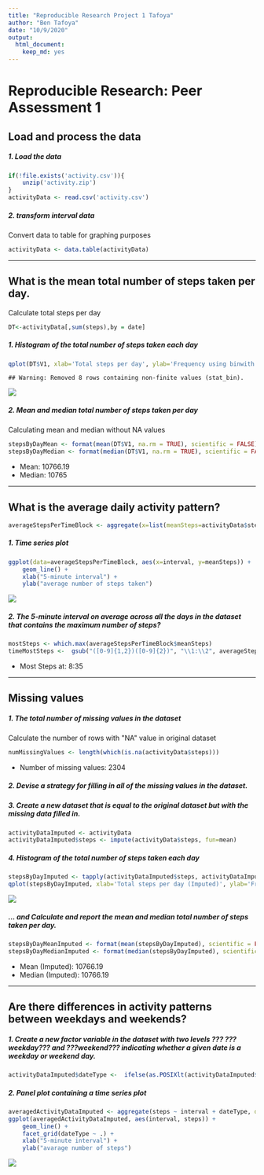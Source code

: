 ```yaml
---
title: "Reproducible Research Project 1 Tafoya"
author: "Ben Tafoya"
date: "10/9/2020"
output: 
  html_document: 
    keep_md: yes
---
```

# Reproducible Research: Peer Assessment 1



## Load and process the data
##### 1. Load the data 





```r
if(!file.exists('activity.csv')){
    unzip('activity.zip')
}
activityData <- read.csv('activity.csv')
```
##### 2. transform interval data

Convert data to table for graphing purposes


```r
activityData <- data.table(activityData)
```

-----

## What is the mean total number of steps taken per day.

Calculate total steps per day


```r
DT<-activityData[,sum(steps),by = date]
```

##### 1. Histogram of the total number of steps taken each day


```r
qplot(DT$V1, xlab='Total steps per day', ylab='Frequency using binwith 500', binwidth=500)
```

```
## Warning: Removed 8 rows containing non-finite values (stat_bin).
```

![](PA1_Template_files/figure-html/unnamed-chunk-5-1.png)<!-- -->



##### 2. Mean and median total number of steps taken per day

Calculating mean and median without NA values


```r
stepsByDayMean <- format(mean(DT$V1, na.rm = TRUE), scientific = FALSE)
stepsByDayMedian <- format(median(DT$V1, na.rm = TRUE), scientific = FALSE)
```
* Mean: 10766.19 
* Median: 10765

-----

## What is the average daily activity pattern?


```r
averageStepsPerTimeBlock <- aggregate(x=list(meanSteps=activityData$steps), by=list(interval=activityData$interval), FUN=mean, na.rm=TRUE)
```

##### 1. Time series plot


```r
ggplot(data=averageStepsPerTimeBlock, aes(x=interval, y=meanSteps)) +
    geom_line() +
    xlab("5-minute interval") +
    ylab("average number of steps taken") 
```

![](PA1_Template_files/figure-html/unnamed-chunk-8-1.png)<!-- -->

##### 2. The 5-minute interval on average across all the days in the dataset that contains the maximum number of steps?


```r
mostSteps <- which.max(averageStepsPerTimeBlock$meanSteps)
timeMostSteps <-  gsub("([0-9]{1,2})([0-9]{2})", "\\1:\\2", averageStepsPerTimeBlock[mostSteps,'interval'])
```

* Most Steps at: 8:35

----

## Missing values
##### 1. The total number of missing values in the dataset

Calculate the number of rows with "NA" value in original dataset


```r
numMissingValues <- length(which(is.na(activityData$steps)))
```

* Number of missing values: 2304

##### 2. Devise a strategy for filling in all of the missing values in the dataset.
##### 3. Create a new dataset that is equal to the original dataset but with the missing data filled in.


```r
activityDataImputed <- activityData
activityDataImputed$steps <- impute(activityData$steps, fun=mean)
```


##### 4. Histogram of the total number of steps taken each day 


```r
stepsByDayImputed <- tapply(activityDataImputed$steps, activityDataImputed$date, sum)
qplot(stepsByDayImputed, xlab='Total steps per day (Imputed)', ylab='Frequency using binwith 500', binwidth=500)
```

![](PA1_Template_files/figure-html/unnamed-chunk-12-1.png)<!-- -->


 

##### ... and Calculate and report the mean and median total number of steps taken per day. 


```r
stepsByDayMeanImputed <- format(mean(stepsByDayImputed), scientific = FALSE)
stepsByDayMedianImputed <- format(median(stepsByDayImputed), scientific = FALSE)
```
* Mean (Imputed): 10766.19
* Median (Imputed):  10766.19


----

## Are there differences in activity patterns between weekdays and weekends?
##### 1. Create a new factor variable in the dataset with two levels ??? ???weekday??? and ???weekend??? indicating whether a given date is a weekday or weekend day.



```r
activityDataImputed$dateType <-  ifelse(as.POSIXlt(activityDataImputed$date)$wday %in% c(0,6), 'weekend', 'weekday')
```

##### 2. Panel plot containing a time series plot



```r
averagedActivityDataImputed <- aggregate(steps ~ interval + dateType, data=activityDataImputed, mean)
ggplot(averagedActivityDataImputed, aes(interval, steps)) + 
    geom_line() + 
    facet_grid(dateType ~ .) +
    xlab("5-minute interval") + 
    ylab("avarage number of steps")
```

![](PA1_Template_files/figure-html/unnamed-chunk-15-1.png)<!-- -->
